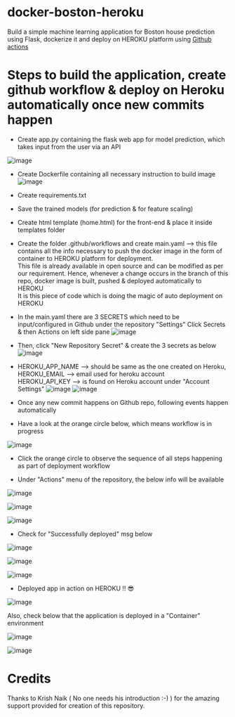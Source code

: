 # docker-boston-heroku
Build a simple machine learning application for Boston house prediction using Flask, dockerize it and deploy on HEROKU platform using <ins>Github actions</ins>

# Steps to build the application, create github workflow & deploy on Heroku automatically once new commits happen
- Create app.py containing the flask web app for model prediction, which takes input from the user via an API

![image](https://user-images.githubusercontent.com/56335301/191959676-3bafad56-6c7f-4264-a753-a6af76572fb0.png)

- Create Dockerfile containing all necessary instruction to build image
![image](https://user-images.githubusercontent.com/56335301/191959770-eab4f512-f571-4a3f-bcce-c3f8d5c979f9.png)

- Create requirements.txt
- Save the trained models (for prediction & for feature scaling)
- Create html template (home.html) for the front-end & place it inside templates folder
- Create the folder .github/workflows and create main.yaml --> this file contains all the info necessary to push the docker image in the form 
of container to HEROKU platform for deployment.</br> This file is already available in open source and can be modified as per our requirement.
Hence, whenever a change occurs in the branch of this repo, docker image is built, pushed & deployed automatically to HEROKU </br>
It is this piece of code which is doing the magic of auto deployment on HEROKU
- In the main.yaml there are 3 SECRETS which need to be input/configured in Github under the repository "Settings"
Click Secrets & then Actions on left side pane
![image](https://user-images.githubusercontent.com/56335301/191960636-529e4677-1acb-49d8-9b75-7c65127d589e.png)

- Then, click "New Repository Secret" & create the 3 secrets as below
![image](https://user-images.githubusercontent.com/56335301/191960783-db53e822-8fd6-452c-a5de-410f955a87c4.png)

- HEROKU_APP_NAME --> should be same as the one created on Heroku, HEROKU_EMAIL --> email used for heroku account </br>
  HEROKU_API_KEY --> is found on Heroku account under "Account Settings"
![image](https://user-images.githubusercontent.com/56335301/191960846-67906247-7b37-4507-bb34-13ab47721568.png)
![image](https://user-images.githubusercontent.com/56335301/191961169-f5af83c8-4b9c-4333-ac77-fbfb730afe8d.png)

- Once any new commit happens on Github repo, following events happen automatically

- Have a look at the orange circle below, which means workflow is in progress

![image](https://user-images.githubusercontent.com/56335301/191961623-2b909f8d-3014-4b20-b3e0-a43e3bb37029.png)

- Click the orange circle to observe the sequence of all steps happening as part of deployment workflow

- Under "Actions" menu of the repository, the below info will be available
 
![image](https://user-images.githubusercontent.com/56335301/191961828-a7022dcb-3cb6-4f7e-870c-e7452e70f63c.png)

![image](https://user-images.githubusercontent.com/56335301/191961926-bb329bf9-77a1-491b-9136-021c88e89464.png)

![image](https://user-images.githubusercontent.com/56335301/191961964-1465b935-9240-4734-a57e-0fea2c36389b.png)

- Check for "Successfully deployed" msg below

![image](https://user-images.githubusercontent.com/56335301/191962081-c90a78d3-490f-4a23-b3c5-2e44f29808f4.png)

![image](https://user-images.githubusercontent.com/56335301/191962147-1b53a44e-66aa-4390-9807-b07656f35880.png)

![image](https://user-images.githubusercontent.com/56335301/191962189-b866dd39-f923-4a51-bd04-1b7dd71359de.png)

- Deployed app in action on HEROKU !! :sunglasses:

![image](https://user-images.githubusercontent.com/56335301/191962412-b56d029b-0132-4c89-a056-5a2056fd3c7e.png)

Also, check below that the application is deployed in a "Container" environment

![image](https://user-images.githubusercontent.com/56335301/191962799-bef0c0f7-c122-41ae-a442-07c1d1af2658.png)


![image](https://user-images.githubusercontent.com/56335301/191962479-b64b3d3e-6b6d-455b-a612-a575a8fe6c3a.png)


# Credits
Thanks to Krish Naik ( No one needs his introduction :-) ) for the amazing support provided for creation of this repository.




